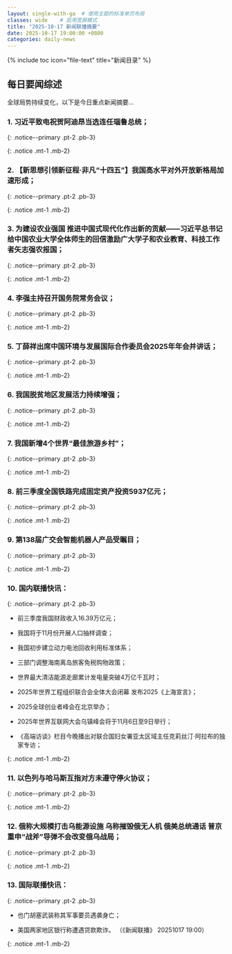 ```yaml
---
layout: single-with-ga  # 使用主题的标准单页布局
classes: wide    # 启用宽屏模式
title: "2025-10-17 新闻联播摘要"
date: 2025-10-17 19:00:00 +0800
categories: daily-news
---
```


{% include toc icon="file-text" title="新闻目录" %}
   
## 每日要闻综述

全球局势持续变化，以下是今日重点新闻摘要...

### 1. 习近平致电祝贺阿迪昂当选连任瑙鲁总统； 

{: .notice--primary .pt-2 .pb-3}

{: .notice .mt-1 .mb-2}

### 2. 【新思想引领新征程·非凡“十四五”】我国高水平对外开放新格局加速形成； 

{: .notice--primary .pt-2 .pb-3}

{: .notice .mt-1 .mb-2}

### 3. 为建设农业强国 推进中国式现代化作出新的贡献——习近平总书记给中国农业大学全体师生的回信激励广大学子和农业教育、科技工作者矢志强农报国； 

{: .notice--primary .pt-2 .pb-3}

{: .notice .mt-1 .mb-2}

### 4. 李强主持召开国务院常务会议； 

{: .notice--primary .pt-2 .pb-3}

{: .notice .mt-1 .mb-2}

### 5. 丁薛祥出席中国环境与发展国际合作委员会2025年年会并讲话； 

{: .notice--primary .pt-2 .pb-3}

{: .notice .mt-1 .mb-2}

### 6. 我国脱贫地区发展活力持续增强； 

{: .notice--primary .pt-2 .pb-3}

{: .notice .mt-1 .mb-2}

### 7. 我国新增4个世界“最佳旅游乡村”； 

{: .notice--primary .pt-2 .pb-3}

{: .notice .mt-1 .mb-2}

### 8. 前三季度全国铁路完成固定资产投资5937亿元； 

{: .notice--primary .pt-2 .pb-3}

{: .notice .mt-1 .mb-2}

### 9. 第138届广交会智能机器人产品受瞩目； 

{: .notice--primary .pt-2 .pb-3}

{: .notice .mt-1 .mb-2}

### 10. 国内联播快讯： 

{: .notice--primary .pt-2 .pb-3}

- 前三季度我国财政收入16.39万亿元；

- 我国将于11月份开展人口抽样调查；

- 我国初步建立动力电池回收利用标准体系；

- 三部门调整海南离岛旅客免税购物政策；

- 世界最大清洁能源走廊累计发电量突破4万亿千瓦时；

- 2025年世界工程组织联合会全体大会闭幕 发布2025《上海宣言》；

- 2025全球创业者峰会在北京举办；

- 2025年世界互联网大会乌镇峰会将于11月6日至9日举行；

- 《高端访谈》栏目今晚播出对联合国妇女署亚太区域主任克莉丝汀·阿拉布的独家专访；

{: .notice .mt-1 .mb-2}

### 11. 以色列与哈马斯互指对方未遵守停火协议； 

{: .notice--primary .pt-2 .pb-3}

{: .notice .mt-1 .mb-2}

### 12. 俄称大规模打击乌能源设施 乌称摧毁俄无人机 俄美总统通话 普京重申“战斧”导弹不会改变俄乌战局； 

{: .notice--primary .pt-2 .pb-3}

{: .notice .mt-1 .mb-2}

### 13. 国际联播快讯： 

{: .notice--primary .pt-2 .pb-3}

- 也门胡塞武装称其军事要员遇袭身亡；

- 美国两家地区银行称遭遇贷款欺诈。 （《新闻联播》 20251017 19:00）

{: .notice .mt-1 .mb-2}